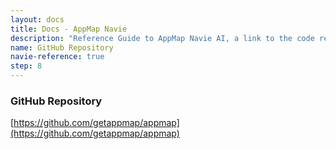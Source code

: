 ```yaml
---
layout: docs
title: Docs - AppMap Navie
description: "Reference Guide to AppMap Navie AI, a link to the code repository for AppMap Navie AI."
name: GitHub Repository
navie-reference: true
step: 8
---
```


### GitHub Repository

[https://github.com/getappmap/appmap](https://github.com/getappmap/appmap)
